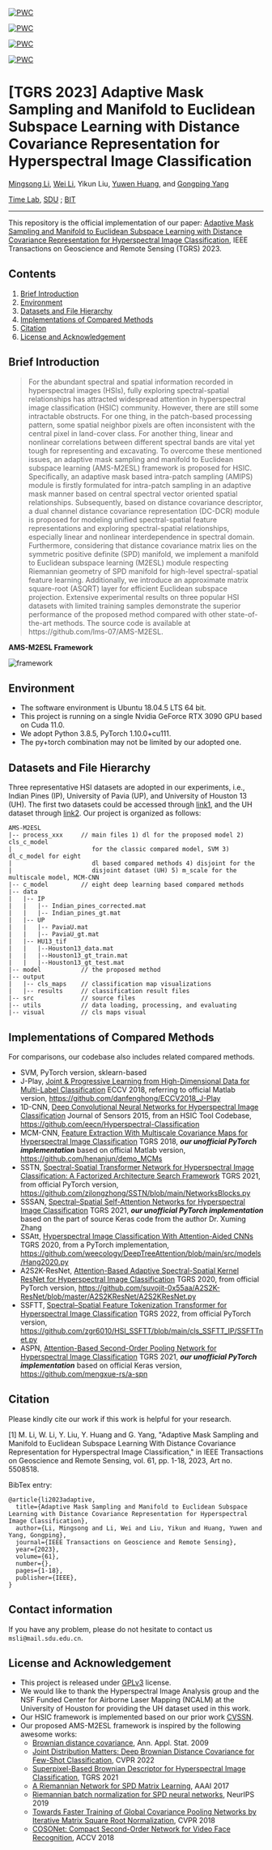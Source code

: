 [![PWC](https://img.shields.io/endpoint.svg?url=https://paperswithcode.com/badge/adaptive-mask-sampling-and-manifold-to/hyperspectral-image-classification-on-indian)](https://paperswithcode.com/sota/hyperspectral-image-classification-on-indian?p=adaptive-mask-sampling-and-manifold-to)

[![PWC](https://img.shields.io/endpoint.svg?url=https://paperswithcode.com/badge/adaptive-mask-sampling-and-manifold-to/hyperspectral-image-classification-on-pavia)](https://paperswithcode.com/sota/hyperspectral-image-classification-on-pavia?p=adaptive-mask-sampling-and-manifold-to)

[![PWC](https://img.shields.io/endpoint.svg?url=https://paperswithcode.com/badge/adaptive-mask-sampling-and-manifold-to/hyperspectral-image-classification-on-casi)](https://paperswithcode.com/sota/hyperspectral-image-classification-on-casi?p=adaptive-mask-sampling-and-manifold-to)

[![PWC](https://img.shields.io/endpoint.svg?url=https://paperswithcode.com/badge/adaptive-mask-sampling-and-manifold-to/hyperspectral-image-classification-on-houston)](https://paperswithcode.com/sota/hyperspectral-image-classification-on-houston?p=adaptive-mask-sampling-and-manifold-to)



# [TGRS 2023] Adaptive Mask Sampling and Manifold to Euclidean Subspace Learning with Distance Covariance Representation for Hyperspectral Image Classification

[Mingsong Li](https://lms-07.github.io/), [Wei Li](https://fdss.bit.edu.cn/yjdw/js/b153191.htm), Yikun Liu, [Yuwen Huang](https://jsj.hezeu.edu.cn/info/1302/6525.htm), and [Gongping Yang](https://faculty.sdu.edu.cn/gpyang)

[Time Lab](https://time.sdu.edu.cn/), [SDU](https://www.sdu.edu.cn/) ; [BIT](https://www.bit.edu.cn/)

-----------
This repository is the official implementation of our paper:
[Adaptive Mask Sampling and Manifold to Euclidean Subspace Learning with Distance Covariance Representation for Hyperspectral Image Classification](https://doi.org/10.1109/TGRS.2023.3265388), IEEE Transactions on Geoscience and Remote Sensing (TGRS) 2023.

## Contents
1. [Brief Introduction](#Brief-Introduction)
1. [Environment](#Environment)
1. [Datasets and File Hierarchy](#Datasets-and-File-Hierarchy)
1. [Implementations of Compared Methods](#Implementations-of-Compared-Methods)
1. [Citation](#Citation)
1. [License and Acknowledgement](License-and-Acknowledgement)

## Brief Introduction
> <p align="left">For the abundant spectral and spatial information recorded in hyperspectral images (HSIs), fully exploring spectral-spatial relationships has attracted widespread attention in hyperspectral image classification (HSIC) community. However, there are still some intractable obstructs. For one thing, in the patch-based processing pattern, some spatial neighbor pixels are often inconsistent with the central pixel in land-cover class. For another thing, linear and nonlinear correlations between different spectral bands are vital yet tough for representing and excavating. To overcome these mentioned issues, an adaptive mask sampling and manifold to Euclidean subspace learning (AMS-M2ESL) framework is proposed for HSIC. Specifically, an adaptive mask based intra-patch sampling (AMIPS) module is firstly formulated for intra-patch sampling in an adaptive mask manner based on central spectral vector oriented spatial relationships. Subsequently, based on distance covariance  descriptor, a dual channel distance covariance representation (DC-DCR) module is proposed for modeling unified spectral-spatial feature representations and exploring spectral-spatial relationships, especially linear and nonlinear interdependence in spectral domain. Furthermore, considering that distance covariance matrix lies on the symmetric positive definite (SPD) manifold, we implement a manifold to Euclidean subspace learning (M2ESL) module respecting Riemannian geometry of SPD manifold for high-level spectral-spatial feature learning. Additionally, we introduce an approximate matrix square-root (ASQRT) layer for efficient Euclidean subspace projection. Extensive experimental results on three popular HSI datasets with limited training samples demonstrate the superior performance of the proposed method compared with other state-of-the-art methods. The source code is available at https://github.com/lms-07/AMS-M2ESL.</p>

**AMS-M2ESL Framework**

![framework](src/framework.png)

## Environment
- The software environment is Ubuntu 18.04.5 LTS 64 bit.
- This project is running on a single Nvidia GeForce RTX 3090 GPU based on Cuda 11.0.
- We adopt Python 3.8.5, PyTorch 1.10.0+cu111.
- The py+torch combination may not be limited by our adopted one.


## Datasets and File Hierarchy

Three representative HSI datasets are adopted in our experiments, i.e., Indian Pines (IP), University of Pavia (UP), and University of Houston 13 (UH).
The first two datasets could be accessed through [link1](http://www.ehu.eus/ccwintco/index.php?title=Hyperspectral_Remote_Sensing_Scenes##anomaly_detection),
and the UH dataset through [link2](https://hyperspectral.ee.uh.edu/?page_id=459).
Our project is organized as follows:

```text
AMS-M2ESL
|-- process_xxx     // main files 1) dl for the proposed model 2) cls_c_model 
|                      for the classic compared model, SVM 3) dl_c_model for eight 
|                      dl based compared methods 4) disjoint for the 
|                      disjoint dataset (UH) 5) m_scale for the multiscale model, MCM-CNN
|-- c_model         // eight deep learning based compared methods
|-- data                    
|   |-- IP
|   |   |-- Indian_pines_corrected.mat
|   |   |-- Indian_pines_gt.mat
|   |-- UP
|   |   |-- PaviaU.mat
|   |   |-- PaviaU_gt.mat
|   |-- HU13_tif
|   |   |--Houston13_data.mat
|   |   |--Houston13_gt_train.mat
|   |   |--Houston13_gt_test.mat
|-- model           // the proposed method
|-- output
|   |-- cls_maps    // classification map visualizations 
|   |-- results     // classification result files
|-- src             // source files
|-- utils           // data loading, processing, and evaluating
|-- visual          // cls maps visual
```
## Implementations of Compared Methods
For comparisons, our codebase also includes related compared methods.
- SVM, PyTorch version, sklearn-based
- J-Play, [Joint & Progressive Learning from High-Dimensional Data for Multi-Label Classification](https://openaccess.thecvf.com/content_ECCV_2018/html/Danfeng_Hong_Joint__Progressive_ECCV_2018_paper.html) ECCV 2018, referring to official Matlab version, https://github.com/danfenghong/ECCV2018_J-Play
- 1D-CNN, [Deep Convolutional Neural Networks for Hyperspectral Image Classification](https://www.hindawi.com/journals/js/2015/258619/) Journal of Sensors 2015, from an HSIC Tool Codebase, https://github.com/eecn/Hyperspectral-Classification
- MCM-CNN, [Feature Extraction With Multiscale Covariance Maps for Hyperspectral Image Classification](https://ieeexplore.ieee.org/document/9565208) TGRS 2018, ***our unofficial PyTorch implementation*** based on official Matlab version, https://github.com/henanjun/demo_MCMs
- SSTN, [Spectral-Spatial Transformer Network for Hyperspectral Image Classification: A Factorized Architecture Search Framework](https://ieeexplore.ieee.org/document/9565208) TGRS 2021, from official PyTorch version, https://github.com/zilongzhong/SSTN/blob/main/NetworksBlocks.py
- SSSAN, [Spectral–Spatial Self-Attention Networks for Hyperspectral Image Classification](https://ieeexplore.ieee.org/document/9508777) TGRS 2021, ***our unofficial PyTorch implementation*** based on the part of source Keras code from the author Dr. Xuming Zhang
- SSAtt, [Hyperspectral Image Classification With Attention-Aided CNNs](https://ieeexplore.ieee.org/abstract/document/9142417) TGRS 2020, from a PyTorch implementation, https://github.com/weecology/DeepTreeAttention/blob/main/src/models/Hang2020.py
- A2S2K-ResNet, [Attention-Based Adaptive Spectral-Spatial Kernel ResNet for Hyperspectral Image Classification](https://ieeexplore.ieee.org/document/9306920) TGRS 2020, from official PyTorch version, https://github.com/suvojit-0x55aa/A2S2K-ResNet/blob/master/A2S2KResNet/A2S2KResNet.py
- SSFTT, [Spectral–Spatial Feature Tokenization Transformer for Hyperspectral Image Classification](https://ieeexplore.ieee.org/document/9684381) TGRS 2022, from official PyTorch version, https://github.com/zgr6010/HSI_SSFTT/blob/main/cls_SSFTT_IP/SSFTTnet.py
- ASPN, [Attention-Based Second-Order Pooling Network for Hyperspectral Image Classification](https://ieeexplore.ieee.org/document/9325094) TGRS 2021, ***our unofficial PyTorch implementation*** based on official Keras version, https://github.com/mengxue-rs/a-spn

## Citation

Please kindly cite our work if this work is helpful for your research.

[1] M. Li, W. Li, Y. Liu, Y. Huang and G. Yang, "Adaptive Mask Sampling and Manifold to Euclidean Subspace Learning With Distance Covariance Representation for Hyperspectral Image Classification," in IEEE Transactions on Geoscience and Remote Sensing, vol. 61, pp. 1-18, 2023, Art no. 5508518.

BibTex entry:
```text
@article{li2023adaptive,
  title={Adaptive Mask Sampling and Manifold to Euclidean Subspace Learning with Distance Covariance Representation for Hyperspectral Image Classification},
  author={Li, Mingsong and Li, Wei and Liu, Yikun and Huang, Yuwen and Yang, Gongping},
  journal={IEEE Transactions on Geoscience and Remote Sensing},
  year={2023},
  volume={61},
  number={},
  pages={1-18},
  publisher={IEEE},
}
```

## Contact information

If you have any problem, please do not hesitate to contact us `msli@mail.sdu.edu.cn`.

## License and Acknowledgement

- This project is released under [GPLv3](http://www.gnu.org/licenses/) license.
- We would like to thank the Hyperspectral Image Analysis group and the NSF Funded Center for
  Airborne Laser Mapping (NCALM) at the University of Houston for providing the UH dataset used in this work.
- Our HSIC framework is implemented based on our prior work [CVSSN](https://github.com/lms-07/CVSSN).
- Our proposed AMS-M2ESL framework is inspired by the following awesome works:
  - [Brownian distance covariance](https://projecteuclid.org/journals/annals-of-applied-statistics/volume-3/issue-4/Brownian-distance-covariance/10.1214/09-AOAS312.full), Ann. Appl. Stat. 2009
  - [Joint Distribution Matters: Deep Brownian Distance Covariance for Few-Shot Classification](https://openaccess.thecvf.com/content/CVPR2022/html/Xie_Joint_Distribution_Matters_Deep_Brownian_Distance_Covariance_for_Few-Shot_Classification_CVPR_2022_paper.html), CVPR 2022
  - [Superpixel-Based Brownian Descriptor for Hyperspectral Image Classification](https://ieeexplore.ieee.org/document/9645390?arnumber=9645390), TGRS 2021
  - [A Riemannian Network for SPD Matrix Learning](https://ojs.aaai.org/index.php/AAAI/article/view/10866), AAAI 2017
  - [Riemannian batch normalization for SPD neural networks](https://proceedings.neurips.cc/paper/2019/hash/6e69ebbfad976d4637bb4b39de261bf7-Abstract.html), NeurIPS 2019
  - [Towards Faster Training of Global Covariance Pooling Networks by Iterative Matrix Square Root Normalization](https://openaccess.thecvf.com/content_cvpr_2018/html/Li_Towards_Faster_Training_CVPR_2018_paper.html), CVPR 2018
  - [COSONet: Compact Second-Order Network for Video Face Recognition](https://link.springer.com/chapter/10.1007/978-3-030-20893-6_4), ACCV 2018
  
